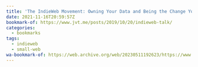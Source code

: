 ```yaml
---
title: 'The IndieWeb Movement: Owning Your Data and Being the Change You Want to See in the Web'
date: 2021-11-16T20:59:57Z
bookmark-of: https://www.jvt.me/posts/2019/10/20/indieweb-talk/
categories:
  - bookmarks
tags:
  - indieweb
  - small-web
wa-bookmark-of: https://web.archive.org/web/20230511192623/https://www.jvt.me/posts/2019/10/20/indieweb-talk/
---
```

